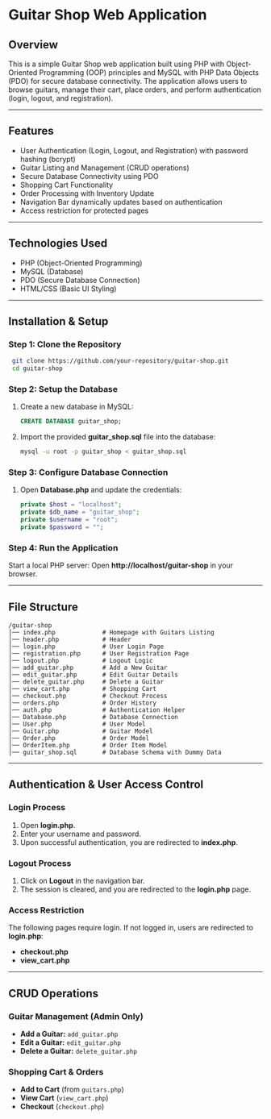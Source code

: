 # Guitar Shop Web Application

## Overview
This is a simple Guitar Shop web application built using PHP with Object-Oriented Programming (OOP) principles and MySQL with PHP Data Objects (PDO) for secure database connectivity. The application allows users to browse guitars, manage their cart, place orders, and perform authentication (login, logout, and registration).

---

## Features
- User Authentication (Login, Logout, and Registration) with password hashing (bcrypt)
- Guitar Listing and Management (CRUD operations)
- Secure Database Connectivity using PDO
- Shopping Cart Functionality
- Order Processing with Inventory Update
- Navigation Bar dynamically updates based on authentication
- Access restriction for protected pages

---

## Technologies Used
- PHP (Object-Oriented Programming)
- MySQL (Database)
- PDO (Secure Database Connection)
- HTML/CSS (Basic UI Styling)

---

## Installation & Setup

### Step 1: Clone the Repository
```sh
 git clone https://github.com/your-repository/guitar-shop.git
 cd guitar-shop
```

### Step 2: Setup the Database
1. Create a new database in MySQL:
   ```sql
   CREATE DATABASE guitar_shop;
   ```
2. Import the provided **guitar_shop.sql** file into the database:
   ```sh
   mysql -u root -p guitar_shop < guitar_shop.sql
   ```

### Step 3: Configure Database Connection
1. Open **Database.php** and update the credentials:
   ```php
   private $host = "localhost";
   private $db_name = "guitar_shop";
   private $username = "root";
   private $password = "";
   ```

### Step 4: Run the Application
Start a local PHP server:
Open **http://localhost/guitar-shop** in your browser.

---

## File Structure
```
/guitar-shop
│── index.php             # Homepage with Guitars Listing
│── header.php            # Header
│── login.php             # User Login Page
│── registration.php      # User Registration Page
│── logout.php            # Logout Logic
│── add_guitar.php        # Add a New Guitar
│── edit_guitar.php       # Edit Guitar Details
│── delete_guitar.php     # Delete a Guitar
│── view_cart.php         # Shopping Cart
│── checkout.php          # Checkout Process
│── orders.php            # Order History
│── auth.php              # Authentication Helper
│── Database.php          # Database Connection
│── User.php              # User Model
│── Guitar.php            # Guitar Model
│── Order.php             # Order Model
│── OrderItem.php         # Order Item Model
│── guitar_shop.sql       # Database Schema with Dummy Data
```

---

## Authentication & User Access Control

### **Login Process**
1. Open **login.php**.
2. Enter your username and password.
3. Upon successful authentication, you are redirected to **index.php**.

### **Logout Process**
1. Click on **Logout** in the navigation bar.
2. The session is cleared, and you are redirected to the **login.php** page.

### **Access Restriction**
The following pages require login. If not logged in, users are redirected to **login.php**:
- **checkout.php**
- **view_cart.php**

---

## CRUD Operations

### **Guitar Management (Admin Only)**
- **Add a Guitar:** `add_guitar.php`
- **Edit a Guitar:** `edit_guitar.php`
- **Delete a Guitar:** `delete_guitar.php`

### **Shopping Cart & Orders**
- **Add to Cart** (from `guitars.php`)
- **View Cart** (`view_cart.php`)
- **Checkout** (`checkout.php`)

